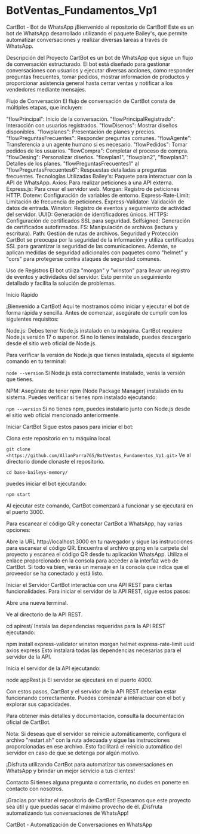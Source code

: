 # BotVentas_Fundamentos_Vp1

CartBot - Bot de WhatsApp
¡Bienvenido al repositorio de CartBot! Este es un bot de WhatsApp desarrollado utilizando el paquete Bailey's, que permite automatizar conversaciones y realizar diversas tareas a través de WhatsApp.

Descripción del Proyecto
CartBot es un bot de WhatsApp que sigue un flujo de conversación estructurado. El bot está diseñado para gestionar conversaciones con usuarios y ejecutar diversas acciones, como responder preguntas frecuentes, tomar pedidos, mostrar información de productos y proporcionar asistencia general hasta cerrar ventas y notificar a los vendedores mediante mensajes.

Flujo de Conversación
El flujo de conversación de CartBot consta de múltiples etapas, que incluyen:

"flowPrincipal": Inicio de la conversación.
"flowPrincipalRegistrado": Interacción con usuarios registrados.
"flowDisenos": Mostrar diseños disponibles.
"flowplanes": Presentación de planes y precios.
"flowPreguntasFrecuentes": Responder preguntas comunes.
"flowAgente": Transferencia a un agente humano si es necesario.
"flowPedidos": Tomar pedidos de los usuarios.
"flowCompra": Completar el proceso de compra.
"flowDesing": Personalizar diseños.
"flowplan1", "flowplan2", "flowplan3": Detalles de los planes.
"flowPreguntasFrecuentes1" al "flowPreguntasFrecuentes6": Respuestas detalladas a preguntas frecuentes.
Tecnologías Utilizadas
Bailey's: Paquete para interactuar con la API de WhatsApp.
Axios: Para realizar peticiones a una API externa.
Express.js: Para crear el servidor web.
Morgan: Registro de peticiones HTTP.
Dotenv: Configuración de variables de entorno.
Express-Rate-Limit: Limitación de frecuencia de peticiones.
Express-Validator: Validación de datos de entrada.
Winston: Registro de eventos y seguimiento de actividad del servidor.
UUID: Generación de identificadores únicos.
HTTPS: Configuración de certificados SSL para seguridad.
Selfsigned: Generación de certificados autofirmados.
FS: Manipulación de archivos (lectura y escritura).
Path: Gestión de rutas de archivos.
Seguridad y Protección
CartBot se preocupa por la seguridad de la información y utiliza certificados SSL para garantizar la seguridad de las comunicaciones. Además, se aplican medidas de seguridad adicionales con paquetes como "helmet" y "cors" para protegerse contra ataques de seguridad comunes.

Uso de Registros
El bot utiliza "morgan" y "winston" para llevar un registro de eventos y actividades del servidor. Esto permite un seguimiento detallado y facilita la solución de problemas.


Inicio Rápido

¡Bienvenido a CartBot! Aquí te mostramos cómo iniciar y ejecutar el bot de forma rápida y sencilla. Antes de comenzar, asegúrate de cumplir con los siguientes requisitos:

Node.js: Debes tener Node.js instalado en tu máquina. CartBot requiere Node.js versión 17 o superior. Si no lo tienes instalado, puedes descargarlo desde el sitio web oficial de Node.js.

Para verificar la versión de Node.js que tienes instalada, ejecuta el siguiente comando en tu terminal:


`node --version`
Si Node.js está correctamente instalado, verás la versión que tienes.

NPM: Asegúrate de tener npm (Node Package Manager) instalado en tu sistema. Puedes verificar si tienes npm instalado ejecutando:


`npm --version`
Si no tienes npm, puedes instalarlo junto con Node.js desde el sitio web oficial mencionado anteriormente.

Iniciar CartBot
Sigue estos pasos para iniciar el bot:

Clona este repositorio en tu máquina local.


`git clone <https://github.com/AllanParra765/BotVentas_Fundamentos_Vp1.git>`
Ve al directorio donde clonaste el repositorio.


`cd base-baileys-memory/`

puedes iniciar el bot ejecutando:


`npm start`

Al ejecutar este comando, CartBot comenzará a funcionar y se ejecutará en el puerto 3000.

Para escanear el código QR y conectar CartBot a WhatsApp, hay varias opciones:

Abre la URL http://localhost:3000 en tu navegador y sigue las instrucciones para escanear el código QR.
Encuentra el archivo qr.png en la carpeta del proyecto y escanea el código QR desde tu aplicación WhatsApp.
Utiliza el enlace proporcionado en la consola para acceder a la interfaz web de CartBot.
Si todo va bien, verás un mensaje en la consola que indica que el proveedor se ha conectado y está listo.

Iniciar el Servidor
CartBot interactúa con una API REST para ciertas funcionalidades. Para iniciar el servidor de la API REST, sigue estos pasos:

Abre una nueva terminal.

Ve al directorio de la API REST.


cd apirest/
Instala las dependencias requeridas para la API REST ejecutando:


npm install express-validator winston morgan helmet express-rate-limit uuid axios express
Esto instalará todas las dependencias necesarias para el servidor de la API.

Inicia el servidor de la API ejecutando:


node appRest.js
El servidor se ejecutará en el puerto 4000.

Con estos pasos, CartBot y el servidor de la API REST deberían estar funcionando correctamente. Puedes comenzar a interactuar con el bot y explorar sus capacidades.

Para obtener más detalles y documentación, consulta la documentación oficial de CartBot.

Nota: Si deseas que el servidor se reinicie automáticamente, configura el archivo "restart.sh" con la ruta adecuada y sigue las instrucciones proporcionadas en ese archivo. Esto facilitará el reinicio automático del servidor en caso de que se detenga por algún motivo.

¡Disfruta utilizando CartBot para automatizar tus conversaciones en WhatsApp y brindar un mejor servicio a tus clientes!

Contacto
Si tienes alguna pregunta o comentario, no dudes en ponerte en contacto con nosotros.

¡Gracias por visitar el repositorio de CartBot! Esperamos que este proyecto sea útil y que puedas sacar el máximo provecho de él. ¡Disfruta automatizando tus conversaciones de WhatsApp!

CartBot - Automatización de Conversaciones en WhatsApp
